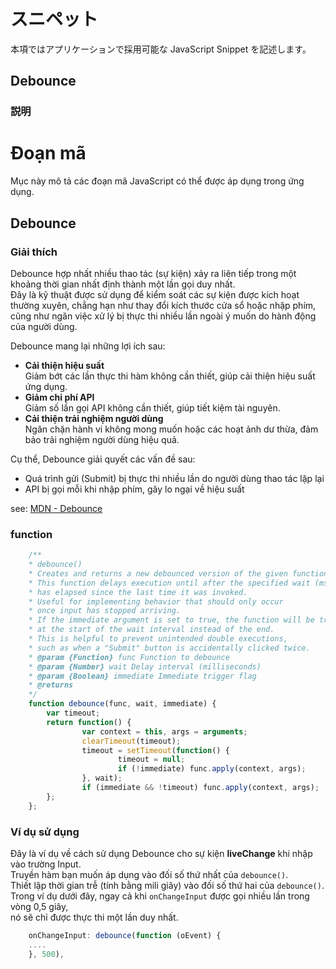 # スニペット

本項ではアプリケーションで採用可能な JavaScript Snippet を記述します。

## Debounce

### 説明
# Đoạn mã

Mục này mô tả các đoạn mã JavaScript có thể được áp dụng trong ứng dụng.

## Debounce

### Giải thích
Debounce hợp nhất nhiều thao tác (sự kiện) xảy ra liên tiếp trong một khoảng thời gian nhất định thành một lần gọi duy nhất.  
Đây là kỹ thuật được sử dụng để kiểm soát các sự kiện được kích hoạt thường xuyên, chẳng hạn như thay đổi kích thước cửa sổ hoặc nhập phím,  
cũng như ngăn việc xử lý bị thực thi nhiều lần ngoài ý muốn do hành động của người dùng.  

Debounce mang lại những lợi ích sau:  
- **Cải thiện hiệu suất**  
  Giảm bớt các lần thực thi hàm không cần thiết, giúp cải thiện hiệu suất ứng dụng.  
- **Giảm chi phí API**  
  Giảm số lần gọi API không cần thiết, giúp tiết kiệm tài nguyên.  
- **Cải thiện trải nghiệm người dùng**  
  Ngăn chặn hành vi không mong muốn hoặc các hoạt ảnh dư thừa, đảm bảo trải nghiệm người dùng hiệu quả.  

Cụ thể, Debounce giải quyết các vấn đề sau:  
- Quá trình gửi (Submit) bị thực thi nhiều lần do người dùng thao tác lặp lại  
- API bị gọi mỗi khi nhập phím, gây lo ngại về hiệu suất  

see: [MDN - Debounce](https://developer.mozilla.org/en-US/docs/Glossary/Debounce)

### function

```javascript
    /**
    * debounce()
    * Creates and returns a new debounced version of the given function.
    * This function delays execution until after the specified wait (ms) 
    * has elapsed since the last time it was invoked.
    * Useful for implementing behavior that should only occur 
    * once input has stopped arriving.
    * If the immediate argument is set to true, the function will be triggered 
    * at the start of the wait interval instead of the end.
    * This is helpful to prevent unintended double executions, 
    * such as when a "Submit" button is accidentally clicked twice.
    * @param {Function} func Function to debounce
    * @param {Number} wait Delay interval (milliseconds)
    * @param {Boolean} immediate Immediate trigger flag
    * @returns
    */
    function debounce(func, wait, immediate) {
        var timeout;
        return function() {
                var context = this, args = arguments;
                clearTimeout(timeout);
                timeout = setTimeout(function() {
                        timeout = null;
                        if (!immediate) func.apply(context, args);
                }, wait);
                if (immediate && !timeout) func.apply(context, args);
        };
    };
```

### Ví dụ sử dụng

Đây là ví dụ về cách sử dụng Debounce cho sự kiện **liveChange** khi nhập vào trường Input.  
Truyền hàm bạn muốn áp dụng vào đối số thứ nhất của `debounce()`.  
Thiết lập thời gian trễ (tính bằng mili giây) vào đối số thứ hai của `debounce()`.  
Trong ví dụ dưới đây, ngay cả khi `onChangeInput` được gọi nhiều lần trong vòng 0,5 giây,  
nó sẽ chỉ được thực thi một lần duy nhất.  

```javaScript
    onChangeInput: debounce(function (oEvent) {
    ....
    }, 500),
```

